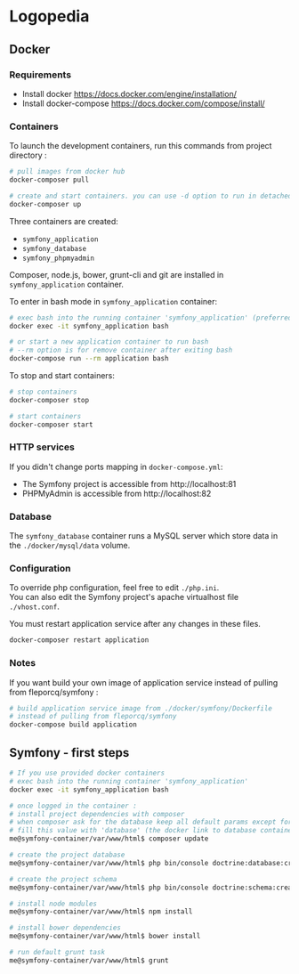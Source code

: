 # Logopedia

## Docker

### Requirements

 - Install docker https://docs.docker.com/engine/installation/
 - Install docker-compose https://docs.docker.com/compose/install/

### Containers

To launch the development containers, run this commands from project directory :

```bash
# pull images from docker hub
docker-composer pull

# create and start containers. you can use -d option to run in detached mode
docker-composer up
```
Three containers are created:
 - `symfony_application`
 - `symfony_database`
 - `symfony_phpmyadmin`

Composer, node.js, bower, grunt-cli and git are installed in `symfony_application` container.

To enter in bash mode in `symfony_application` container:

```bash
# exec bash into the running container 'symfony_application' (preferred way)
docker exec -it symfony_application bash

# or start a new application container to run bash
# --rm option is for remove container after exiting bash
docker-compose run --rm application bash
```
To stop and start containers:

```bash
# stop containers
docker-composer stop

# start containers
docker-composer start
```
### HTTP services

If you didn't change ports mapping in `docker-compose.yml`:
 - The Symfony project is accessible from http://localhost:81
 - PHPMyAdmin is accessible from http://localhost:82

### Database

The `symfony_database` container runs a MySQL server which store data
in the `./docker/mysql/data` volume.

### Configuration

To override php configuration, feel free to edit `./php.ini`.  
You can also edit the Symfony project's apache virtualhost file `./vhost.conf`.

You must restart application service after any changes in these files.

```bash
docker-composer restart application
```
### Notes

If you want build your own image of application service instead of pulling from fleporcq/symfony :

```bash
# build application service image from ./docker/symfony/Dockerfile
# instead of pulling from fleporcq/symfony
docker-compose build application
```

## Symfony  - first steps

```bash
# If you use provided docker containers
# exec bash into the running container 'symfony_application'
docker exec -it symfony_application bash

# once logged in the container :
# install project dependencies with composer
# when composer ask for the database keep all default params except for host,
# fill this value with 'database' (the docker link to database container)
me@symfony-container/var/www/html$ composer update

# create the project database
me@symfony-container/var/www/html$ php bin/console doctrine:database:create

# create the project schema
me@symfony-container/var/www/html$ php bin/console doctrine:schema:create

# install node modules
me@symfony-container/var/www/html$ npm install

# install bower dependencies
me@symfony-container/var/www/html$ bower install

# run default grunt task
me@symfony-container/var/www/html$ grunt
```
